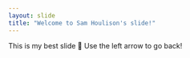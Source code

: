 ```yaml
---
layout: slide
title: "Welcome to Sam Houlison's slide!"
---
```

This is my best slide :tada:
Use the left arrow to go back!
